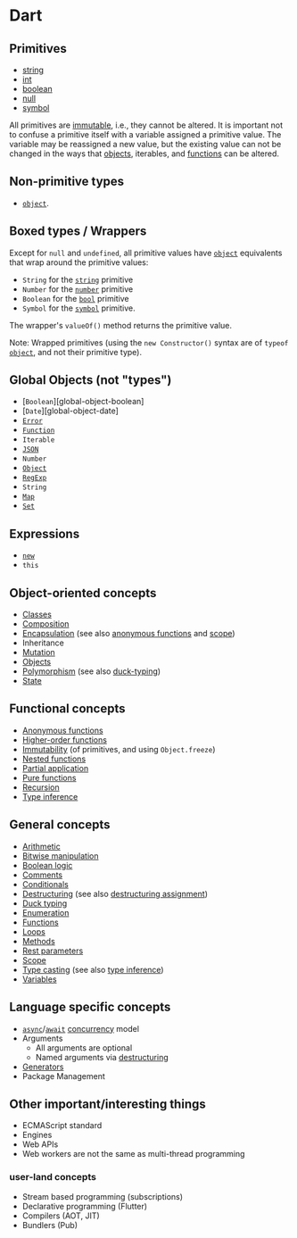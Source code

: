 # Dart

## Primitives

- [string][type-string]
- [int][type-number]
- [boolean][type-boolean]
- [null][type-null]
- [symbol][type-symbol]

All primitives are [immutable][concept-immutable], i.e., they cannot be altered. It is important not to confuse a primitive itself with a variable assigned a primitive value. The variable may be reassigned a new value, but the existing value can not be changed in the ways that [objects][type-object], iterables, and [functions][type-function] can be altered.

## Non-primitive types

- [`object`][type-object].

## Boxed types / Wrappers

Except for `null` and `undefined`, all primitive values have [`object`][type-object] equivalents that wrap around the primitive values:

- `String` for the [`string`][type-string] primitive
- `Number` for the [`number`][type-number] primitive
- `Boolean` for the [`bool`][type-boolean] primitive
- `Symbol` for the [`symbol`][type-symbol] primitive.

The wrapper's `valueOf()` method returns the primitive value.

Note: Wrapped primitives (using the `new Constructor()` syntax are of `typeof` [`object`][type-object], and not their primitive type).

[type-boolean]: ../../types/boolean.md
[type-function]: ../../types/function.md
[type-null]: ../../types/null.md
[type-number]: ../../types/number.md
[type-object]: ../../types/object.md
[type-string]: ../../types/string.md
[type-symbol]: ../../types/symbol.md
[type-undefined]: ../../concepts/undefined.md

## Global Objects (not "types")

- [`Boolean`][global-object-boolean]
- [`Date`][global-object-date]
- [`Error`][global-object-error]
- [`Function`][global-object-function]
- `Iterable`
- [`JSON`][global-object-json]
- `Number`
- [`Object`][global-object-object]
- [`RegExp`][global-object-regexp]
- `String`
- [`Map`][global-object-map]
- [`Set`][global-object-set]

[global-object-error]: ./types/error.md
[global-object-function]: ./types/function.md
[global-object-json]: ./types/json.md
[global-object-map]: ./types/map.md
[global-object-object]: ./types/object.md
[global-object-regexp]: ./types/regexp.md
[global-object-set]: ./types/set.md

## Expressions

- [`new`][keyword-new]
- `this`

## Object-oriented concepts

- [Classes][concept-classes]
- [Composition][concept-composition]
- [Encapsulation][concept-encapsulation] (see also [anonymous functions][concept-anonymous-functions] and [scope][concept-scope])
- Inheritance
- [Mutation][concept-mutation]
- [Objects][concept-objects]
- [Polymorphism][concept-polymorphism] (see also [duck-typing][concept-duck-typing])
- [State][concept-state]

[concept-classes]: ../../concepts/classes.md
[concept-composition]: ../../concepts/composition.md
[concept-encapsulation]: ../../concepts/encapsulation.md
[concept-inheritance]: ../../concepts/inheritance.md
[concept-mutation]: ../../concepts/mutation.md
[concept-objects]: ../../concepts/objects.md
[concept-polymorphism]: ../../concepts/polymorphism.md
[concept-state]: ../../concepts/state.md

## Functional concepts

- [Anonymous functions][concept-anonymous-functions]
- [Higher-order functions][concept-higher-order-functions]
- [Immutability][concept-immutable] (of primitives, and using `Object.freeze`)
- [Nested functions][concept-nested-functions]
- [Partial application][concept-partial-application]
- [Pure functions][concept-pure-functions]
- [Recursion][concept-recursion]
- [Type inference][concept-type-inference]

[concept-anonymous-functions]: ../../concepts/anonymous_functions.md
[concept-higher-order-functions]: ../../concepts/higher_order_functions.md
[concept-immutable]: ../../concepts/immutability.md
[concept-nested-functions]: ../../concepts/nested_functions.md
[concept-partial-application]: ../../concepts/partial_application.md
[concept-pure-functions]: ../../concepts/pure_functions.md
[concept-recursion]: ../../concepts/recursion.md
[concept-type-inference]: ../../concepts/type_inference.md

## General concepts

- [Arithmetic][concept-arithmetic]
- [Bitwise manipulation][concept-bitwise-manipulation]
- [Boolean logic][concept-boolean-logic]
- [Comments][concept-comments]
- [Conditionals][concept-conditionals]
- [Destructuring][concept-destructuring] (see also [destructuring assignment][concept-destructuring-assignment])
- [Duck typing][concept-duck-typing]
- [Enumeration][concept-enumeration]
- [Functions][concept-functions]
- [Loops][concept-loops]
- [Methods][concept-methods]
- [Rest parameters][concept-rest-parameters]
- [Scope][concept-scope]
- [Type casting][concept-type-casting] (see also [type inference][concept-type-inference])
- [Variables][concept-variables]

[concept-arithmetic]: ../../concepts/arithmetic.md
[concept-bitwise-manipulation]: ../../concepts/bitwise_manipulation.md
[concept-boolean-logic]: ../../concepts/boolean_logic.md
[concept-comments]: ../../concepts/comments.md
[concept-conditionals]: ../../concepts/conditionals.md
[concept-destructuring]: ../../concepts/destructuring.md
[concept-destructuring-assignment]: ../../concepts/destructuring_assignment.md
[concept-duck-typing]: ../../concepts/duck_typing.md
[concept-enumeration]: ../../concepts/enumeration.md
[concept-functions]: ../../concepts/functions.md
[concept-loops]: ../../concepts/loops.md
[concept-methods]: ../../concepts/methods.md
[concept-rest-parameters]: ../../concepts/rest_parameters.md
[concept-scope]: ../../concepts/scope.md
[concept-type-casting]: ../../concepts/type_casting.md
[concept-variables]: ../../concepts/variables.md

## Language specific concepts

- [`async`][keyword-async]/[`await`][keyword-await] [concurrency][concept-concurrency] model
- Arguments
  - All arguments are optional
  - Named arguments via [destructuring][concept-destructuring]
- [Generators][concept-generators]
- Package Management

[concept-concurrency]: ../../concepts/concurrency.md
[concept-generators]: ../../languages/dart/info/generators.md
[keyword-async]: ./keywords/async.md
[keyword-await]: ./keywords/await.md
[keyword-new]: ./keywords/new.md
[keyword-import]: ./keywords/import.md

## Other important/interesting things

- ECMAScript standard
- Engines
- Web APIs
- Web workers are not the same as multi-thread programming

### user-land concepts

- Stream based programming (subscriptions)
- Declarative programming (Flutter)
- Compilers (AOT, JIT)
- Bundlers (Pub)
